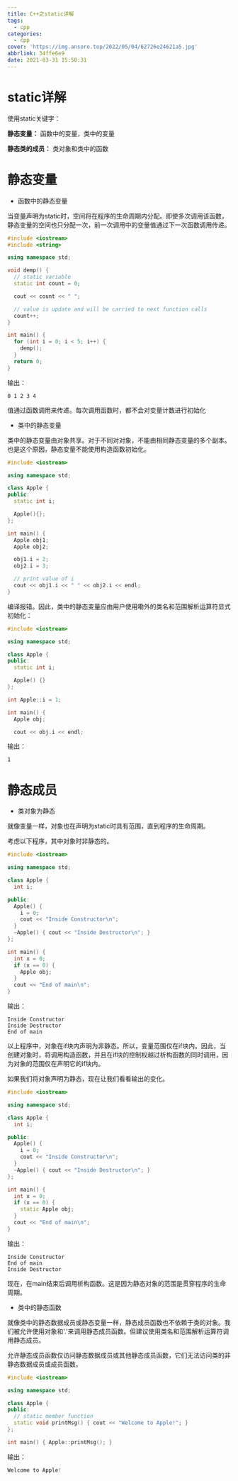 ```yaml
---
title: C++之static详解
tags:
  - cpp
categories:
  - cpp
cover: 'https://img.ansore.top/2022/05/04/62726e24621a5.jpg'
abbrlink: 34ffe6e9
date: 2021-03-31 15:50:31
---
```


# static详解

使用static关键字：

**静态变量：** 函数中的变量，类中的变量

**静态类的成员：** 类对象和类中的函数

# 静态变量

- 函数中的静态变量

当变量声明为static时，空间将在程序的生命周期内分配。即使多次调用该函数，静态变量的空间也只分配一次，前一次调用中的变量值通过下一次函数调用传递。

```cpp
#include <iostream>
#include <string>

using namespace std;

void demp() {
  // static variable
  static int count = 0;

  cout << count << " ";

  // value is update and will be carried to next function calls
  count++;
}

int main() {
  for (int i = 0; i < 5; i++) {
    demp();
  }
  return 0;
}
```

输出：

```
0 1 2 3 4
```

值通过函数调用来传递。每次调用函数时，都不会对变量计数进行初始化

- 类中的静态变量

类中的静态变量由对象共享。对于不同对对象，不能由相同静态变量的多个副本。也是这个原因，静态变量不能使用构造函数初始化。

```cpp
#include <iostream>

using namespace std;

class Apple {
public:
  static int i;

  Apple(){};
};

int main() {
  Apple obj1;
  Apple obj2;

  obj1.i = 2;
  obj2.i = 3;

  // print value of i
  cout << obj1.i << " " << obj2.i << endl;
}
```

编译报错。因此，类中的静态变量应由用户使用嘞外的类名和范围解析运算符显式初始化：

```cpp
#include <iostream>

using namespace std;

class Apple {
public:
  static int i;

  Apple() {}
};

int Apple::i = 1;

int main() {
  Apple obj;

  cout << obj.i << endl;
```

输出：

```
1
```

# 静态成员

- 类对象为静态

就像变量一样，对象也在声明为static时具有范围，直到程序的生命周期。

考虑以下程序，其中对象时非静态的。

```cpp
#include <iostream>

using namespace std;

class Apple {
  int i;

public:
  Apple() {
    i = 0;
    cout << "Inside Constructor\n";
  }
  ~Apple() { cout << "Inside Destructor\n"; }
};

int main() {
  int x = 0;
  if (x == 0) {
    Apple obj;
  }
  cout << "End of main\n";
}
```

输出：

```
Inside Constructor
Inside Destructor
End of main
```

以上程序中，对象在if块内声明为非静态。所以，变量范围仅在if块内。因此，当创建对象时，将调用构造函数，并且在if块的控制权越过析构函数的同时调用，因为对象的范围仅在声明它的if块内。

如果我们将对象声明为静态，现在让我们看看输出的变化。

```cpp
#include <iostream>

using namespace std;

class Apple {
  int i;

public:
  Apple() {
    i = 0;
    cout << "Inside Constructor\n";
  }
  ~Apple() { cout << "Inside Destructor\n"; }
};

int main() {
  int x = 0;
  if (x == 0) {
    static Apple obj;
  }
  cout << "End of main\n";
}
```

输出：

```
Inside Constructor
End of main
Inside Destructor
```

现在，在main结束后调用析构函数。这是因为静态对象的范围是贯穿程序的生命周期。

- 类中的静态函数

就像类中的静态数据成员或静态变量一样，静态成员函数也不依赖于类的对象。我们被允许使用对象和'.'来调用静态成员函数。但建议使用类名和范围解析运算符调用静态成员。

允许静态成员函数仅访问静态数据成员或其他静态成员函数，它们无法访问类的非静态数据成员或成员函数。

```cpp
#include <iostream>

using namespace std;

class Apple {
public:
  // static member function
  static void printMsg() { cout << "Welcome to Apple!"; }
};

int main() { Apple::printMsg(); }
```

输出：

```cpp
Welcome to Apple!
```

